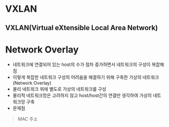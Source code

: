 VXLAN
=============================================
VXLAN(Virtual eXtensible Local Area Network)
---------------------------------------------


# Network Overlay
* 네트워크에 연결되어 있는 host의 수가 점차 증가하면서 네트워크의 구성이 복잡해짐
* 이렇게 복잡한 네트워크 구성의 어려움을 해결하기 위해 구축한 가상의 네트워크(Network Overlay)
* 물리 네트워크 위에 별도로 가상의 네트워크를 구성
* 물리적 네트워크망은 고려하지 않고 host/host간의 연결만 생각하여 가상의 네트워크망 구축
* 문제점
> MAC 주소
